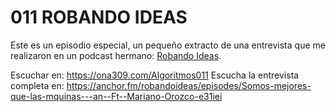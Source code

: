 # 011 ROBANDO IDEAS

Este es un episodio especial, un pequeño extracto de una entrevista que me realizaron en un podcast hermano: [Robando Ideas](https://anchor.fm/robandoideas).

Escuchar en: https://ona309.com/Algoritmos011
Escucha la entrevista completa en: https://anchor.fm/robandoideas/episodes/Somos-mejores-que-las-mquinas---an--Ft--Mariano-Orozco-e31iei